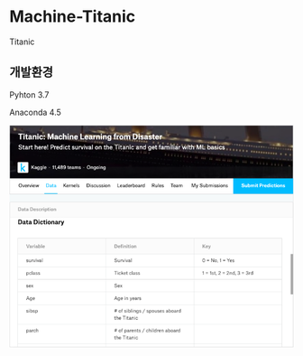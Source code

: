 # Machine-Titanic
Titanic

## 개발환경
Pyhton 3.7 <br>

Anaconda 4.5<br>



![titanic](/Titanic/titanic.png)
